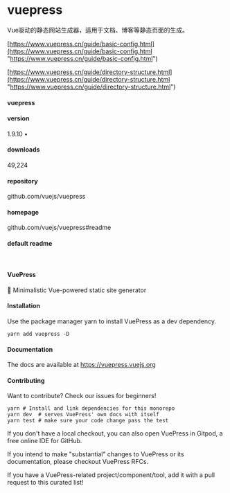 # vuepress

‌Vue驱动的静态网站生成器，‌适用于文档、‌博客等静态页面的生成。‌

[https://www.vuepress.cn/guide/basic-config.html](https://www.vuepress.cn/guide/basic-config.html "https://www.vuepress.cn/guide/basic-config.html")

[https://www.vuepress.cn/guide/directory-structure.html](https://www.vuepress.cn/guide/directory-structure.html "https://www.vuepress.cn/guide/directory-structure.html")

#### vuepress&#x20;

#### version

1.9.10 •&#x20;

#### downloads

49,224&#x20;

#### repository

github.com/vuejs/vuepress&#x20;

#### homepage

github.com/vuejs/vuepress#readme&#x20;

#### default readme

​

#### VuePress

📝 Minimalistic Vue-powered static site generator

#### Installation

Use the package manager yarn to install VuePress as a
dev dependency.

```
yarn add vuepress -D
```

#### Documentation

The docs are available at <https://vuepress.vuejs.org>

#### Contributing

Want to contribute? Check our issues for
beginners!   &#x20;

```
yarn # Install and link dependencies for this monorepo
yarn dev  # serves VuePress' own docs with itself
yarn test # make sure your code change pass the test
```

If you don't have a local checkout, you can also open VuePress in
Gitpod,
a free online IDE for GitHub.

If you intend to make "substantial" changes to VuePress or its
documentation, please checkout VuePress
RFCs.

If you have a VuePress-related project/component/tool, add it with a pull
request to this curated list!


